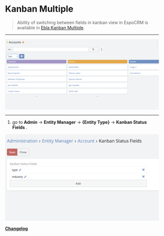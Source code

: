 # Kanban Multiple  <a href="https://www.eblasoft.com.tr/espocrm-extension-page/espocrm-kanban-multiple" target="_blank" id="ext-version"></a>


> Ability of switching between fields in kanban view in EspoCRM is available
> in [Ebla Kanban Multiple](https://www.eblasoft.com.tr/espocrm-extension-page/espocrm-kanban-multiple).


---

![Kanban Multiple](../../_static/images/extensions/kanban-multiple/kanban.png)


---

1. go to **Admin** -> **Entity Manager** -> **{Entity Type}** -> **Kanban Status Fields** .

![Kanban Multiple](../../_static/images/extensions/kanban-multiple/kanban-op.png)



**<font color=gray> [Changelog](changelog.md) </font>**

<script>
    async function fetchData() {
    const url = 'https://crm.eblasoft.com.tr/api/v1/Docs?id=6362632594cb80dd7';
    const response = await fetch(url);
    const data = await response.json();
    
    const {version} = data;
    const badgeUrl = `https://img.shields.io/badge/version-${version}-green`;
    
    const badgeImg = document.createElement("img");
    badgeImg.src = badgeUrl;
    badgeImg.style = "height: 22px; margin-left: 10px;";


    document.getElementById("ext-version").appendChild(badgeImg);
}
    fetchData();

</script>